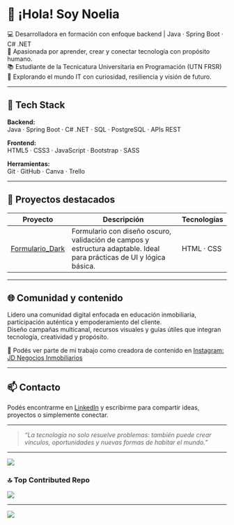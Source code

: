 # 👋 ¡Hola! Soy Noelia

💻 Desarrolladora en formación con enfoque backend | Java · Spring Boot · C# .NET  
🎯 Apasionada por aprender, crear y conectar tecnología con propósito humano.  
📚 Estudiante de la Tecnicatura Universitaria en Programación (UTN FRSR)  
🌱 Explorando el mundo IT con curiosidad, resiliencia y visión de futuro.

---

## 🧰 Tech Stack

**Backend:**  
Java · Spring Boot · C# .NET · SQL · PostgreSQL · APIs REST

**Frontend:**  
HTML5 · CSS3 · JavaScript · Bootstrap · SASS

**Herramientas:**  
Git · GitHub · Canva · Trello

---

## 🚀 Proyectos destacados

| Proyecto | Descripción | Tecnologías |
|---------|-------------|-------------|
| [Formulario_Dark](https://github.com/noeliacruz22/Formulario_Dark) | Formulario con diseño oscuro, validación de campos y estructura adaptable. Ideal para prácticas de UI y lógica básica. | HTML · CSS |

---

## 🌐 Comunidad y contenido

Lidero una comunidad digital enfocada en educación inmobiliaria, participación auténtica y empoderamiento del cliente.  
Diseño campañas multicanal, recursos visuales y guías útiles que integran tecnología, creatividad y propósito.

📸 Podés ver parte de mi trabajo como creadora de contenido en [Instagram: JD Negocios Inmobiliarios](https://www.instagram.com/jd.negociosinmobiliarios)

---

## 📫 Contacto

Podés encontrarme en [LinkedIn](https://www.linkedin.com/in/noelia-cruz/) y escribirme para compartir ideas, proyectos o simplemente conectar.

---

> *“La tecnología no solo resuelve problemas: también puede crear vínculos, oportunidades y nuevas formas de habitar el mundo.”*

---

![](https://github-readme-stats.vercel.app/api/top-langs/?username=noeliacruz22&theme=dracula&hide_border=false&include_all_commits=true&count_private=true&layout=compact)

### 🔝 Top Contributed Repo
![](https://github-contributor-stats.vercel.app/api?username=noeliacruz22&limit=5&theme=dracula&combine_all_yearly_contributions=true)

---
[![](https://visitcount.itsvg.in/api?id=noeliacruz22&icon=0&color=4)](https://visitcount.itsvg.in)

<!-- Proudly created with GPRM ( https://gprm.itsvg.in ) -->

